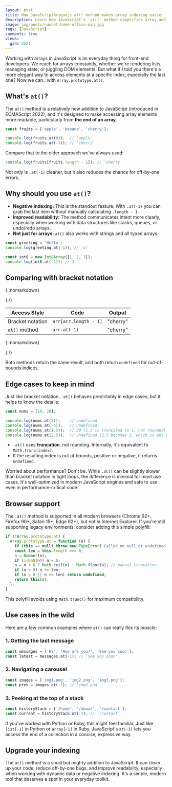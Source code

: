 ```yaml
---
layout: post
title: How JavaScript&rsquo;s at() method makes array indexing easier
description: Learn how JavaScript's 'at()' method simplifies array and string indexing with cleaner syntax, negative indexing, and broad browser support.
image: img/posts/sunset-home-office-min.jpg
tags: [JavaScript]
comments: true
views:
  ga4: 2521
---
```


Working with arrays in JavaScript is an everyday thing for front-end developers. We reach for arrays constantly, whether we're rendering lists, managing state, or juggling DOM elements. But what if I told you there's a more elegant way to access elements at a specific index, especially the last one? Now we can...with `Array.prototype.at()`.

## What's `at()`?

The `at()` method is a relatively new addition to JavaScript (introduced in ECMAScript 2022), and it's designed to make accessing array elements more readable, particularly from **the end of an array**.

```js
const fruits = ['apple', 'banana', 'cherry'];

console.log(fruits.at(0));  // 'apple'
console.log(fruits.at(-1)); // 'cherry'
```

Compare that to the older approach we've always used:

```js
console.log(fruits[fruits.length - 1]); // 'cherry'
```

Not only is `.at(-1)` cleaner, but it also reduces the chance for off-by-one errors.

## Why should you use `at()`?

- **Negative indexing:** This is the standout feature. With `.at(-1)` you can grab the last item without manually calculating `.length - 1`.
- **Improved readability:** The method communicates intent more clearly, especially when working with data structures like stacks, queues, or undo/redo arrays.
- **Not just for arrays:** `at()` also works with strings and all typed arrays.

```js
const greeting = 'Hello';
console.log(greeting.at(-1)); // 'o'

const int8 = new Int8Array([1, 2, 3]);
console.log(int8.at(-1)); // 3
```

## Comparing with bracket notation

{::nomarkdown}
<div class="table-container">
{:/}

| Access Style     | Code                  | Output   |
| ---------------- | --------------------- | -------- |
| Bracket notation | `arr[arr.length - 1]` | &quot;cherry&quot; |
| `at()` method    | `arr.at(-1)`          | &quot;cherry&quot; |

{::nomarkdown}
</div>
{:/}

Both methods return the same result, and both return `undefined` for out-of-bounds indices.

## Edge cases to keep in mind

Just like bracket notation, `.at()` behaves predictably in edge cases, but it helps to know the details:

```js
const nums = [10, 20];

console.log(nums.at(5));    // undefined
console.log(nums.at(-5));   // undefined
console.log(nums.at(1.5));  // 20 (1.5 is truncated to 1, not rounded)
console.log(nums.at(2.5));  // undefined (2.5 becomes 2, which is out of bounds)
```

- `.at()` uses **truncation**, not rounding. Internally, it's equivalent to `Math.trunc(index)`.
- If the resulting index is out of bounds, positive or negative, it returns `undefined`.

<aside class="message" role="note">
Worried about performance? Don't be. While <code>.at()</code> can be slightly slower than bracket notation in tight loops, the difference is minimal for most use cases. It's well-optimized in modern JavaScript engines and safe to use even in performance-critical code.
</aside>

## Browser support

The `.at()` method is supported in all modern browsers (Chrome 92+, Firefox 90+, Safari 15+, Edge 92+), but not in Internet Explorer. If you're still supporting legacy environments, consider adding this simple polyfill:

```js
if (!Array.prototype.at) {
  Array.prototype.at = function (n) {
    if (this == null) throw new TypeError('Called on null or undefined');
    const len = this.length >>> 0;
    n = Number(n);
    if (isNaN(n)) n = 0;
    n = n < 0 ? Math.ceil(n) : Math.floor(n); // manual truncation
    if (n < 0) n += len;
    if (n < 0 || n >= len) return undefined;
    return this[n];
  };
}
```

This polyfill avoids using `Math.trunc()` for maximum compatibility.

## Use cases in the wild

Here are a few common examples where `at()` can really flex its muscle:

### 1. Getting the last message

```js
const messages = ['Hi', 'How are you?', 'See you soon'];
const latest = messages.at(-1); // 'See you soon'
```

### 2. Navigating a carousel

```js
const images = ['img1.png', 'img2.png', 'img3.png'];
const prev = images.at(-2); // 'img2.png'
```

### 3. Peeking at the top of a stack

```js
const historyStack = ['/home', '/about', '/contact'];
const current = historyStack.at(-1); // '/contact'
```

If you've worked with Python or Ruby, this might feel familiar. Just like `list[-1]` in Python or `array[-1]` in Ruby, JavaScript's `at(-1)` lets you access the end of a collection in a concise, expressive way.

## Upgrade your indexing

The `at()` method is a small but mighty addition to JavaScript. It can clean up your code, reduce off-by-one bugs, and improve readability, especially when working with dynamic data or negative indexing. It's a simple, modern tool that deserves a spot in your everyday toolkit.